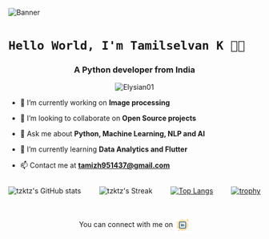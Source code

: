 

![Banner](https://res.cloudinary.com/superfolio/image/upload/v1620689979/68747470733a2f2f692e70696e696d672e636f6d2f6f726967696e616c732f63362f33332f63322f63363333633230656465383266306530636564376435373064626533613166332e676966_yjuh2s.gif)
   # `Hello World, I'm Tamilselvan K 👋🏽`
<h3 align="center">A Python developer from India</h3>
<p align="center"> <img src="https://komarev.com/ghpvc/?username=Elysian01" alt="Elysian01" /> </p>

- 🔭 I’m currently working on **Image processing**

- 👯 I’m looking to collaborate on **Open Source projects**

- 💬 Ask me about **Python, Machine Learning, NLP and AI**

- 🌱 I’m currently learning **Data Analytics and Flutter**

- 📫 Contact me at **tamizh951437@gmail.com**

<!--- ⚡ Fun fact ****-->
<div align="center" style="display:flex;justify-content:space-between;align:center;"> 

![tzktz's GitHub stats](https://github-readme-stats.vercel.app/api?username=tzktz&show_icons=true&theme=tokyonight&rank_icon=github)

![tzktz's Streak](https://github-readme-streak-stats.herokuapp.com/?user=tzktz&theme=vue-dark&hide_border=true)

[![Top Langs](https://github-readme-stats.vercel.app/api/top-langs/?username=anuraghazra&layout=pie&theme=tokyonight)](https://github.com/tzktz/github-readme-stats)



[![trophy](https://github-profile-trophy.vercel.app/?username=ryo-ma&theme=onedark)](https://github.com/ryo-ma/github-profile-trophy)

</div>

<br>


<p align="center"> 
  You can connect with me on  <a href="https://www.linkedin.com/in/tamilselvan-k-025a6422a/" target="blank"><img align="center" src="https://github.com/tzktz/tzktz/blob/main/icons8-linkedin-50.png" alt="linkedIn" height="30" width="30" /></a>
  <!-- <a href="https://www.behance.net/abhishekgupta23" target="blank"><img align="center" src="https://cdn.jsdelivr.net/npm/simple-icons@3.0.1/icons/behance.svg" alt="Elysian01" height="20" width="20" /></a>
   <a href="https://dribbble.com/Elysian01" target="blank"><img align="center" src="https://cdn.jsdelivr.net/npm/simple-icons@3.0.1/icons/dribbble.svg" alt="Elysian01" height="20" width="20" /></a> -->  
</p>
